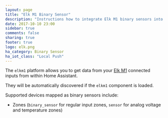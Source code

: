 ```yaml
---
layout: page
title: "Elk M1 Binary Sensor"
description: "Instructions how to integrate Elk M1 binary sensors into Home Assistant."
date: 2017-10-10 23:00
sidebar: true
comments: false
sharing: true
footer: true
logo: elk.png
ha_category: Binary Sensor
ha_iot_class: "Local Push"
---
```


The `elkm1` platform allows you to get data from your [Elk M1](https://www.elkproducts.com/m1_controls.html) connected inputs from within Home Assistant.

They will be automatically discovered if the `elkm1` component is loaded.

Supported devices mapped as binary sensors include:
 * Zones (`binary_sensor` for regular input zones, `sensor` for analog voltage and temperature zones)

